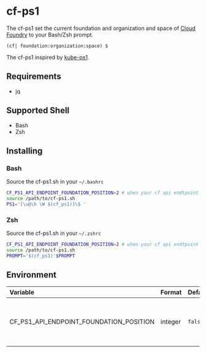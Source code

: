 # cf-ps1

The cf-ps1 set the current foundation and organization and space of [Cloud Foundry](https://www.cloudfoundry.org/) to your Bash/Zsh prompt.

```
(cf| foundation:organization:space) $
```

The cf-ps1 inspired by [kube-ps1](https://github.com/jonmosco/kube-ps1).

## Requirements

- jq

## Supported Shell

- Bash
- Zsh

## Installing

### Bash

Source the cf-ps1.sh in your `~/.bashrc`

```sh
CF_PS1_API_ENDPOINT_FOUNDATION_POSITION=2 # when your cf api endtpoint is https://api.foundation.example.com 
source /path/to/cf-ps1.sh
PS1='[\u@\h \W $(cf_ps1)]\$ '
```

### Zsh

Source the cf-ps1.sh in your `~/.zshrc`

```sh
CF_PS1_API_ENDPOINT_FOUNDATION_POSITION=2 # when your cf api endtpoint is https://api.foundation.example.com 
source /path/to/cf-ps1.sh
PROMPT='$(cf_ps1)'$PROMPT
```

## Environment

| Variable | Format | Default | Description |
| :--- | :--- | :--- | :--- |
| CF_PS1_API_ENDPOINT_FOUNDATION_POSITION | integer | `false` | When a api endpoint is `https://api.foundation.example.com`, `api` will be displayed if set to `1`, `foundation` will be displayed if set to `2`. If not set, api the entire endpoint will be displayed as foundation. |
